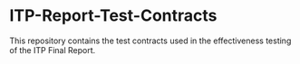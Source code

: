 # ITP-Report-Test-Contracts
This repository contains the test contracts used in the effectiveness testing of the ITP Final Report.

